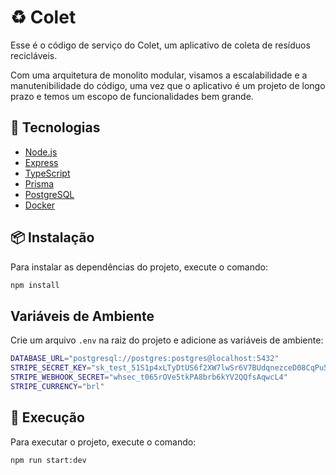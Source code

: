 # ♻️ Colet

Esse é o código de serviço do Colet, um aplicativo de coleta de resíduos recicláveis.

Com uma arquitetura de monolito modular, visamos a escalabilidade e a manutenibilidade do código, uma vez que o aplicativo é um projeto de longo prazo e temos um escopo de funcionalidades bem grande.

## 🚀 Tecnologias

- [Node.js](https://nodejs.org/en/)
- [Express](https://expressjs.com/)
- [TypeScript](https://www.typescriptlang.org/)
- [Prisma](https://www.prisma.io/)
- [PostgreSQL](https://www.postgresql.org/)
- [Docker](https://www.docker.com/)

## 📦 Instalação

Para instalar as dependências do projeto, execute o comando:

```bash
npm install
```

## Variáveis de Ambiente

Crie um arquivo `.env` na raiz do projeto e adicione as variáveis de ambiente:

```bash
DATABASE_URL="postgresql://postgres:postgres@localhost:5432"
STRIPE_SECRET_KEY="sk_test_51S1p4xLTyDtUS6f2XW7lwSr6V7BUdqnezceD08CqPu5ASJhFcJscrZ9v4t490woyCMaNJbpnRpfvMdKfRreuaOzi00TI2mPTcx"
STRIPE_WEBHOOK_SECRET="whsec_t065rOVe5tkPA8brb6kYV2QQfsAqwcL4"
STRIPE_CURRENCY="brl"
```

## 🚦 Execução

Para executar o projeto, execute o comando:

```bash
npm run start:dev
```